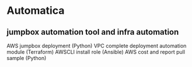 # Automatica
## jumpbox automation tool and infra automation

AWS jumpbox deployment (Python)
VPC complete deployment automation module (Terraform)
AWSCLI install role (Ansible)
AWS cost and report pull sample (Python)



